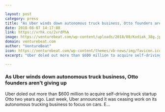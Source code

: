 ```yaml
---

layout: post
category: press
title: "As Uber winds down autonomous truck business, Otto founders aren’t giving up"
date: 2018-08-07 14:17:08
link: https://vrhk.co/2vrdPhA
image: https://venturebeat.com/wp-content/uploads/2018/08/Kodiak_38g.jpg?fit=2250%2C1342&strip=all
domain: venturebeat.com
author: "VentureBeat"
icon: https://venturebeat.com/wp-content/themes/vb-news/img/favicon.ico
excerpt: "Uber doled out more than $600 million to acquire self-driving truck startup Otto two years ago. Last week, Uber announced it was ceasing work on its autonomous trucking business to focus on cars. E…"

---
```


### As Uber winds down autonomous truck business, Otto founders aren’t giving up

Uber doled out more than $600 million to acquire self-driving truck startup Otto two years ago. Last week, Uber announced it was ceasing work on its autonomous trucking business to focus on cars. E…